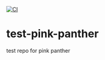 [![CI](https://github.com/splunk/test-pink-panther/actions/workflows/main.yml/badge.svg)](https://github.com/splunk/test-pink-panther/actions/workflows/main.yml)
# test-pink-panther
test repo for pink panther
